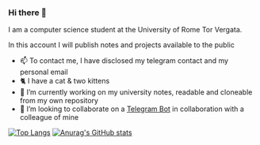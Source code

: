 ### Hi there 👋
I am a computer science student at the University of Rome Tor Vergata.

In this account I will publish notes and projects available to the public

- 📫 To contact me, I have disclosed my telegram contact and my personal email
- 🐈 I have a cat & two kittens
- 🔭 I’m currently working on my university notes, readable and cloneable from my own repository
- 👯 I’m looking to collaborate on a [Telegram Bot](https://github.com/francosalvucci14/Lab25a-TG-bot) in collaboration with a colleague of mine

[![Top Langs](https://github-readme-stats.vercel.app/api/top-langs/?username=davidenox&theme=dark)](https://github.com/anuraghazra/github-readme-stats) 
[![Anurag's GitHub stats](https://github-readme-stats.vercel.app/api?username=davidenox&theme=dark)](https://github.com/anuraghazra/github-readme-stats)

<!--
**davidenox/davidenox** is a ✨ _special_ ✨ repository because its `README.md` (this file) appears on your GitHub profile.

Here are some ideas to get you started:


- 🌱 I’m currently learning ...
 ...
- 🤔 I’m looking for help with ...
- 💬 Ask me about ...
- 📫 How to reach me: ...
- 😄 Pronouns: ...
- ⚡ Fun fact: ...
-->
